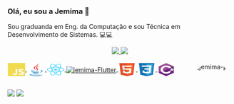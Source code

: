 ### Olá, eu sou a Jemima 👧
 Sou graduanda em Eng. da Computação e sou Técnica em Desenvolvimento de Sistemas. 💻💻


<div align="center">
  <a href="https://github.com/jemimabueno">
  <img height="235em" src="https://github-readme-stats.vercel.app/api?username=jemimabueno&layout=compact&show_icons=true&theme=radical"/>
  <img width="40%"  src="https://github-readme-stats.vercel.app/api/top-langs/?username=jemimabueno&layout=compact&show_icons=true&theme=radical"/>
</div>
  <div style="display: inline_block"><br>
  <img align="center" alt="jemima-Js" height="30" width="40" src="https://raw.githubusercontent.com/devicons/devicon/master/icons/javascript/javascript-plain.svg">
 <!-- <img align="center" alt="jemima-Ts" height="30" width="40" src="https://raw.githubusercontent.com/devicons/devicon/master/icons/typescript/typescript-plain.svg">!-->
     <img align="center" alt="jemima-Csharp" height="30" width="40" src="https://raw.githubusercontent.com/devicons/devicon/master/icons/java/java-original.svg">
  <img align="center" alt="jemima-React" height="30" width="40" src="https://raw.githubusercontent.com/devicons/devicon/master/icons/react/react-original.svg">
     <img align="center" alt="jemima-Flutter" height="30" width="40" src="https://cdn.jsdelivr.net/gh/devicons/devicon/icons/flutter/flutter-original.svg">
  <img align="center" alt="jemima-HTML" height="30" width="40" src="https://raw.githubusercontent.com/devicons/devicon/master/icons/html5/html5-original.svg">
  <img align="center" alt="jemima-CSS" height="30" width="40" src="https://raw.githubusercontent.com/devicons/devicon/master/icons/css3/css3-original.svg">
 <!-- <img align="center" alt="jemima-Python" height="30" width="40" src="https://raw.githubusercontent.com/devicons/devicon/master/icons/python/python-original.svg">!-->
  <img align="center" alt="jemima-Csharp" height="30" width="40" src="https://raw.githubusercontent.com/devicons/devicon/master/icons/csharp/csharp-original.svg">
  <img align="right" alt="jemima-pic" height="130" style=border-radius:50px src="https://cdn.discordapp.com/attachments/998188340744568884/998222816358965268/meupers2.png">
</div>
  
 ##
  <div> 
 <a href="https://discord.gg/wagxzStdcR](https://discord.com/channels/@me/998188340744568884" target="_blank"><img src="https://img.shields.io/badge/Discord-7289DA?style=for-the-badge&logo=discord&logoColor=white" target="_blank"></a> 
 <!-- <a href = "mailto:contatorafaballerini@gmail.com"><img src="https://img.shields.io/badge/-Gmail-%23333?style=for-the-badge&logo=gmail&logoColor=white" target="_blank"></a>!-->
  <a href="https://www.linkedin.com/in/jemima-bueno-612821a7" target="_blank"><img src="https://img.shields.io/badge/-LinkedIn-%230077B5?style=for-the-badge&logo=linkedin&logoColor=white" target="_blank"></a> 
